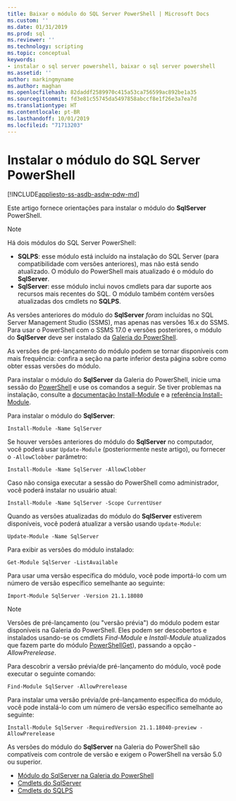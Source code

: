 ```yaml
---
title: Baixar o módulo do SQL Server PowerShell | Microsoft Docs
ms.custom: ''
ms.date: 01/31/2019
ms.prod: sql
ms.reviewer: ''
ms.technology: scripting
ms.topic: conceptual
keywords:
- instalar o sql server powershell, baixar o sql server powershell
ms.assetid: ''
author: markingmyname
ms.author: maghan
ms.openlocfilehash: 82daddf2589970c415a53ca756599ac892be1a35
ms.sourcegitcommit: fd3e81c55745da5497858abccf8e1f26e3a7ea7d
ms.translationtype: HT
ms.contentlocale: pt-BR
ms.lasthandoff: 10/01/2019
ms.locfileid: "71713203"
---
```

# <a name="install-sql-server-powershell-module"></a>Instalar o módulo do SQL Server PowerShell
[!INCLUDE[appliesto-ss-asdb-asdw-pdw-md](../includes/appliesto-ss-asdb-asdw-pdw-md.md)]

Este artigo fornece orientações para instalar o módulo do **SqlServer** PowerShell.
> [!NOTE]
> Há dois módulos do SQL Server PowerShell: 
> * **SQLPS**: esse módulo está incluído na instalação do SQL Server (para compatibilidade com versões anteriores), mas não está sendo atualizado. O módulo do PowerShell mais atualizado é o módulo do **SqlServer**.
> * **SqlServer**: esse módulo inclui novos cmdlets para dar suporte aos recursos mais recentes do SQL. O módulo também contém versões atualizadas dos cmdlets no **SQLPS**. 

As versões anteriores do módulo do **SqlServer** *foram* incluídas no SQL Server Management Studio (SSMS), mas apenas nas versões 16.x do SSMS. Para usar o PowerShell com o SSMS 17.0 e versões posteriores, o módulo do **SqlServer** deve ser instalado da [Galeria do PowerShell](https://www.powershellgallery.com/packages/Sqlserver).

As versões de pré-lançamento do módulo podem se tornar disponíveis com mais frequência: confira a seção na parte inferior desta página sobre como obter essas versões do módulo.

Para instalar o módulo do **SqlServer** da Galeria do PowerShell, inicie uma sessão do [PowerShell](https://docs.microsoft.com/powershell/scripting/powershell-scripting) e use os comandos a seguir. Se tiver problemas na instalação, consulte a [documentação Install-Module](https://www.powershellgallery.com/packages/PowerShellGet/2.2.1) e a [referência Install-Module](https://docs.microsoft.com/powershell/module/powershellget/Install-Module).

Para instalar o módulo do **SqlServer**:

```Install-Module -Name SqlServer```

Se houver versões anteriores do módulo do **SqlServer** no computador, você poderá usar `Update-Module` (posteriormente neste artigo), ou fornecer o `-AllowClobber` parâmetro:  

```Install-Module -Name SqlServer -AllowClobber```

Caso não consiga executar a sessão do PowerShell como administrador, você poderá instalar no usuário atual:

```Install-Module -Name SqlServer -Scope CurrentUser```

Quando as versões atualizadas do módulo do **SqlServer** estiverem disponíveis, você poderá atualizar a versão usando `Update-Module`:

```Update-Module -Name SqlServer```

Para exibir as versões do módulo instalado:

```Get-Module SqlServer -ListAvailable```

Para usar uma versão específica do módulo, você pode importá-lo com um número de versão específico semelhante ao seguinte:

```Import-Module SqlServer -Version 21.1.18080```

> [!NOTE]
> Versões de pré-lançamento (ou "versão prévia") do módulo podem estar disponíveis na Galeria do PowerShell. Eles podem ser descobertos e instalados usando-se os cmdlets *Find-Module* e *Install-Module* atualizados que fazem parte do módulo [PowerShellGet](https://www.powershellgallery.com/packages/PowerShellGet)), passando a opção *- AllowPrerelease*.
>
> Para descobrir a versão prévia/de pré-lançamento do módulo, você pode executar o seguinte comando:
>
> ```Find-Module SqlServer -AllowPrerelease```
>
> Para instalar uma versão prévia/de pré-lançamento específica do módulo, você pode instalá-lo com um número de versão específico semelhante ao seguinte:
>
> ```Install-Module SqlServer -RequiredVersion 21.1.18040-preview -AllowPrerelease```
> 

As versões do módulo do **SqlServer** na Galeria do PowerShell são compatíveis com controle de versão e exigem o PowerShell na versão 5.0 ou superior. 

* [Módulo do SqlServer na Galeria do PowerShell](https://www.powershellgallery.com/packages/Sqlserver) 
* [Cmdlets do SqlServer](https://docs.microsoft.com/powershell/module/sqlserver)
* [Cmdlets do SQLPS](https://docs.microsoft.com/powershell/module/sqlps)
